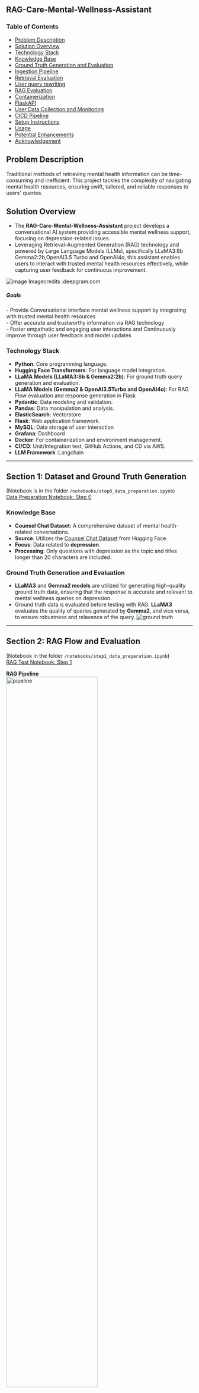 ## RAG-Care-Mental-Wellness-Assistant

### Table of Contents
- [Problem Description](#problem-description)
- [Solution Overview](#solution-overview)
- [Technology Stack](#technology-stack)
- [Knowledge Base](#knowledge-base)
- [Ground Truth Generation and Evaluation](#ground-truth-generation-and-evaluation)
- [Ingestion Pipeline](#ingestion-pipeline)
- [Retrieval Evaluation](#retrieval-evaluation)
- [User query rewriting ](#user-query-rewriting )
- [RAG Evaluation](#rag-evaluation)
- [Containerization](#containerization)
- [FlaskAPI](#flaskapi)
- [User Data Collection and Monitoring](#user-data-collection-and-monitoring)
- [CICD Pipeline](#cicd-pipeline)
- [Setup Instructions](#setup-instructions)
- [Usage](#usage)
- [Potential Enhancements](#potential-enhancements)
- [Acknowledgement](#acknowledgement)

## Problem Description
Traditional methods of retrieving mental health information can be time-consuming and inefficient. This project tackles the complexity of navigating mental health resources, ensuring swift, tailored, and reliable responses to users' queries.

## Solution Overview
- The **RAG-Care-Mental-Wellness-Assistant** project develops a conversational AI system providing accessible mental wellness support, focusing on depression-related issues. 
- Leveraging Retrieval-Augmented Generation (RAG) technology and powered by Large Language Models (LLMs), specifically LLaMA3:8b Gemma2:2b,OpenAI3.5 Turbo and OpenAI4o,  this assistant enables users to interact with trusted mental health resources effectively, while capturing user feedback for continuous improvement.

![image](https://deepgram.com/_next/image?url=https%3A%2F%2Fwww.datocms-assets.com%2F96965%2F1698862153-image4.png&w=1200&q=75) 
Imagecredits :deepgram.com

<h5> Goals </h5>
- Provide Conversational interface mental wellness support by integrating with trusted mental health resources<br/>
- Offer accurate and trustworthy information via RAG technology<br/>
- Foster empathetic and engaging user interactions and Continuously improve through user feedback and model updates<br/>

### Technology Stack
- **Python**: Core programming language.
- **Hugging Face Transformers**: For language model integration.
- **LLaMA Models (LLaMA3:8b & Gemma2:2b)**: For ground truth query generation and evaluation.
- **LLaMA Models (Gemma2 & OpenAI3.5Turbo and OpenAI4o)**: For RAG Flow evaluation and response generation in Flask
- **Pydantic**: Data modeling and validation.
- **Pandas**: Data manipulation and analysis.
- **ElasticSearch**: Vectorstore
- **Flask**: Web application framework.
- **MySQL**: Data storage of user interaction
- **Grafana**: Dashboard
- **Docker**: For containerization and environment management.
- **CI/CD**: Unit/Integration test, GitHub Actions, and CD via AWS.
- **LLM Framework** :Langchain
---

## Section 1: Dataset and Ground Truth Generation  <br/>
(Notebook is in the folder `/notebooks/step0_data_preparation.ipynb`)  <br/>
[Data Preparation Notebook: Step 0](https://github.com/padmapria/RAG-Care-Mental-Wellness-Assistant/blob/master/notebooks/step0_data_preparation.ipynb)
 
### Knowledge Base
- **Counsel Chat Dataset**: A comprehensive dataset of mental health-related conversations.
- **Source**: Utilizes the [Counsel Chat Dataset](https://huggingface.co/datasets/nbertagnolli/counsel-chat) from Hugging Face.
- **Focus**: Data related to **depression**.
- **Processing**: Only questions with depression as the topic and titles longer than 20 characters are included.

### Ground Truth Generation and Evaluation
- **LLaMA3** and **Gemma2 models** are utilized for generating high-quality ground truth data, ensuring that the response is accurate and relevant to mental wellness queries on depression.
- Ground truth data is evaluated before testing with RAG. **LLaMA3** evaluates the quality of queries generated by **Gemma2**, and vice versa, to ensure robustness and relavence of the query.
![ground truth](images/ground_truth.jpg)
---

## Section 2: RAG Flow and Evaluation   <br/>
(Notebook in the folder `/notebooks/step1_data_preparation.ipynb`) <br/>
[RAG Test Notebook: Step 1](https://github.com/padmapria/RAG-Care-Mental-Wellness-Assistant/blob/master/notebooks/step1_rag_test.ipynb)

**RAG Pipeline** <br/>
<img src="images//rag_pipeline.jpg" alt="pipeline" width="70%" height="70%"> <br/>
Imagecredits :https://medium.com/@drjulija/what-is-retrieval-augmented-generation-rag-938e4f6e03d1

### Ingestion Pipeline
- Integrates the Counsel Chat Dataset knowledge base and **LLaMA3:8b, OpenAI API, Gemma2:2b models** LLM models
- Utilizes a semi-automated Jupyter Notebook **Jupyter Notebook (step0)** for data ingestion and preparation.

### Indexing and Storing the data
 **VectorStore**: The project employs **Elasticsearch** as a VectorStore, indexing mental health data for rapid question-answer pair retrieval via vector similarity searches.
 
### Retrieval Evaluation
The system evaluates retrieval performance using:
- Text Search: `minsearch_search` 
- Vector Search: `question_answer_vector_knn` 
- Hybrid Search(vector + text search): `question_answer_vector_knn_combined` 

<b> Evaluation Metrics </b>
- **Hit Rate**: Measures the proportion of relevant documents retrieved.
- **Mean Reciprocal Rank (MRR)**: Assesses the ranking quality of retrieved documents.

### User query rewriting 
This project employs advanced query rewriting capabilities with OpenAI 3.5 Turbo API  to enhance user experience.<br/>
<br/>
<b>How it Works </b><br/>
- User Input: User submits a query.<br/>
- Query Rewriting: OpenAI 3.5 Turbo API rewrites the query.<br/>
- Optimized Query: The rewritten query is sent to the RAG model.<br/>
  <br/>
<b>Benefits</b><br/>
- Improved query accuracy<br/>
- Enhanced search results<br/>
- Better user experience<br/>
- Increased relevance of mental health resources<br/>
  
### RAG Evaluation
- The RAG flow is evaluated using **Gemma2** and **OpenAI4o** as LLM judges for:

<img src="images/rag_evaluation.jpg" alt="Evaluation" width="50%" height="50%">

Imagecredits :(https://cobusgreyling.medium.com/steps-in-evaluating-retrieval-augmented-generation-rag-pipelines-7d4b393e62b3) <br/>
- Evaluation criteria:
    - Relvevence of LLM generated answer against true answer
    - Relvevence of LLM generated answer against the question
 ![RAG Flow](images/RAG_flow.jpg)
---

## Section 3: Interface  <br/>
### Containerization
- The entire system is containerized using **Docker** and managed via **docker-compose** to ensure ease of deployment.
- The **docker-compose.yml** file is present in the root directory of the project. It defines services for:
  - **ElasticSearch**: For indexing and searching the mental health-related data.
    - The **vectorstore index** are created during the container initialization.
  - **Grafana**: For monitoring and analytics, with a pre-configured dashboard.
    - The **Grafana JSON** file is automatically uploaded during container initialization for immediate use.
  - **Python**: For running the Flask application and RAG logic.
  - **MySQL**: For user interaction data management.
     - The **SQL Tables** are created during the container initialization.
    
        ![docker](images/docker_containers.jpg)
  <br/>
- The Docker setup also includes **unit and integration tests** to ensure the functionality and stability of the system:
  - **Unit tests**: For verifying individual components of the system.
  - **Integration tests**: For testing the interaction between different components (e.g., Flask, ElasticSearch, etc.).
  - Tests are automatically triggered during the CI/CD pipeline.
   
---
### FlaskAPI
*(Source code in the folder `/services/app`)*  
[app](https://github.com/padmapria/RAG-Care-Mental-Wellness-Assistant/blob/master/services/app)
- A web application built with **Flask**.
- The application provides the following functionalities:
  - **Query Processing**: Accepts user queries and rewrites them to optimize search results.
  - **Vector Store Search**: Searches the vector store to retrieve relevant answers.
  - **LLM Integration**: Utilizes two Large Language Models (LLMs):
    - **Generator LLM**: Retrieves answers from the vector store.
    - **Evaluator LLM**: Calculates the effectiveness of the retrieved answer and provides relevance explanations using OpenAI LLM.
      - Endpoint: `http://localhost:5000/ask`
         <br/>
        ![ask](images/ask.jpg)
  - **Feedback Processing**: Accepts feedback for every query.
      - Endpoint: `http://localhost:5000/feedback`
         <br/>
        ![feedback](images/feedback.jpg)
  - **Listing Recent Questions**: Shows the last 5 questions from the user.
      - Endpoint: `http://localhost:5000/recent_questions`
         <br/>
    ![recent_questions](images/recent_questions.jpg)
---

### User Data Collection and Monitoring
*(Init.sql configuration is located in the folder `/services/app/mysql`)*  
[mysql](https://github.com/padmapria/RAG-Care-Mental-Wellness-Assistant/blob/master/services/mysql) 
- **User Feedback Collection**: Tracks user interaction and feedback with MySQL.
    - MySQL Access: `http://localhost:3306`
      <br/>
- **Monitoring Dashboard**: Provides insights into system performance and user activity.
  - *(Dashboard.json configuration is located in the folder `/services/app/grafana`)*
  - [grafana](https://github.com/padmapria/RAG-Care-Mental-Wellness-Assistant/blob/master/services/grafana) 
- The application also integrates **Grafana**, a monitoring and visualization tool. Grafana allows users to track performance metrics of the RAG model and the underlying infrastructure, ensuring that the application operates efficiently.
  - Grafana dashboard can be accessed from:
    - `http://localhost:3000`
       <br/>
    ![Dashboard](images/grafana.jpg)
---

## Section 4: Testing and Cloud Deployment  <br/>
- **Testing**: Unit and integration test cases are located in the `/services/app/tests` [tests](https://github.com/padmapria/RAG-Care-Mental-Wellness-Assistant/blob/master/services/app/tests) directory. These tests ensure the functionality and reliability of the application.

#### GitHub Actions Workflow
The following GitHub Actions workflow is defined in the `.github/workflows/ci-cd.yml` file: [GitHub Actions Workflow: CI/CD Pipeline](https://github.com/padmapria/RAG-Care-Mental-Wellness-Assistant/blob/master/.github/workflows/rag_care_ci_cd.yml)
- Every GitHub push triggers the CI/CD pipeline.

### CICD Pipeline

Our project utilizes a robust CI/CD pipeline to ensure continuous integration and deployment. This process is managed using **GitHub Actions** and is triggered by every push to the `master` branch as well as pull requests targeting the `master` branch.

![CI/CD](images/cicd.jpg)
##### Steps

1. **Triggering the Pipeline**: 
   - The CI/CD pipeline is initiated on every push or pull request to the `master` branch to ensure that all changes are validated before merging.

2. **Checkout Code**: 
   - The pipeline checks out the latest code from the repository, allowing access to the current version for the workflow.

3. **Set Up Python Environment**: 
   - A Python environment is set up using the specified version (e.g., `3.8`) to ensure compatibility with the project.

4. **Install Dependencies**: 
   - All required Python packages are installed using the `requirements.txt` file, ensuring that the necessary dependencies are available for the application.

5. **Run Tests**: 
   - The pipeline runs unit and integration tests located in the `/services/app/tests` directory. This validates the functionality and reliability of the application.

6. **Change Directory Back to Root**: 
   - The workflow changes back to the root directory to prepare for subsequent Docker operations.

7. **Uninstall Requirements**: 
   - Dependencies are uninstalled to maintain a clean environment, preventing conflicts in future builds.

8. **Start Docker Services**: 
   - The pipeline starts the Docker services defined in the `docker-compose.yml` file, which includes the application, MySQL, ElasticSearch, and Grafana.

9. **Check Services Status**: 
   - The workflow checks if the services are up and running. It waits for a maximum of 10 attempts (with a 5-second interval) to confirm the services are operational.

10. **Tear Down Docker Services**: 
    - After the tests are completed, the workflow tears down the Docker services to free up resources.

11. **Log in to AWS ECR**: 
    - The pipeline logs into Amazon Elastic Container Registry (ECR) using AWS CLI, allowing the subsequent push of the Docker image.

12. **Build Docker Image**: 
    - A Docker image for the application is built, containing the latest code and dependencies.

13. **Tag and Push Docker Image to ECR**: 
    - The newly built Docker image is tagged with the ECR registry URL and pushed to ECR for deployment.

14. **Deploy to AWS ECS**: 
    - Finally, the updated application is deployed to AWS Elastic Container Service (ECS), ensuring the latest version is running in the cloud.

This automated CI/CD pipeline enhances the reliability and speed of our development process by continuously integrating and deploying code changes. <br/>
<br/>
**Note:** Continuous Deployment (CD) Testing Pending <br/>
The Continuous Integration (CI) part of this workflow has been successfully implemented and tested. However, thorough testing of the Continuous Deployment (CD) section is still pending to ensure reliable performance.<br/>

![CI/CD](images/cicd_complete.jpg)
---

## Setup Instructions
**LLM Setup**:  <br/>
**Note:** OpenAI immediately revokes the API key once it detects that the key has been exposed publicly. Therefore, do not expose your API key.<br/>
Generate your OpenAI API key here: [Click Here](https://platform.openai.com/account/api-keys)

**Note:** Download the LLaMA 3 model (8B) and gemma2:2b from the ollama website and Install the OLLAMA server by following the instructions <br/>
https://ollama.com/blog/llama3 <br/>
https://ollama.com/blog/gemma2 <br/>

<b> Starting the ollama: </b> <br/>
Start the OLLAMA server by running the command 'ollama serve' in your terminal <br/>
By default ollama server runs in the port (11434)<br/>

<b> Steps to run the project: </b> <br/>
1. Clone this git repository from command prompt<br/>
git clone https://github.com/padmapria/RAG-Care-Mental-Wellness-Assistant.git    
cd RAG-Care-Mental-Wellness-Assistant  

2. Create a `.env` file and  Store the key as follows, in both the 'app' folder and in the notebooks folder.     
OPENAI_API_KEY=YOUR_API_KEY_HERE<br/>

3. Use Anaconda to create a conda environment and install the requirements.txt by running the following command
```
pip install -r requirements.txt
```
4. Run **Jupyter Notebook (notebooks folder)** for data ingestion and processing, RAG evaluation

5. Install Docker Desktop and use the below command to start the end-to-end Flask-based RAG application
```
docker compose up -d
```
6. Verify the status of docker container, Check if the container is up and running
   ![docker](images/docker_containers.jpg)
   
### Usage
1.Accessing the Flask API Application
 -  Open Postman and navigate to [http://localhost:5000](http://localhost:5000)
2. Input mental wellness-related queries.
3. Receive personalized guidance and support from trusted mental health resources.
   - Sample JSON for testing: [Sample Json to test Flask App](https://github.com/padmapria/RAG-Care-Mental-Wellness-Assistant/blob/master/RAG_Mental_wellness_RestAPI_sample.postman_collection.json)
4.  Monitoring with Grafana <br/>
    Access the Grafana dashboard via browser from: <br/>
    - `http://localhost:3000`
    - Username: admin
    - Password: admin
5. Database Access <br/>
     MySQLDB can be accessed via MySQLWorkbench or dbeaver with the following credentials <br/>
    - db: rag_db
    - host: localhost
    - port :3306
    - Username: root
    - Password: root_pass
      
---
### Potential Enhancements
- Standardized Prompts: Standardize prompts in the workflow to enhance consistency and clarity. (sometimes llama3 gives json output for some inputs)
- Model Ensemble: Combine model outputs for improved performance.
- Continuous Deployment (CD) Testing: Conduct thorough testing of the CD section in the GitHub workflow to ensure reliable performance.
- Logging and Exception Handling: Integrate comprehensive logging throughout the codebase and Improve exception handling to enhance code reliability and stability.
---

### Acknowledgement
I would like to extend my gratitude to the following individuals and organizations for their valuable resources and contributions:
- Alexey Grigorev's expertise and community resources for informative guidance. https://alexeygrigorev.com/
- OpenAI, Meta AI, and Google for providing access to their LLM models and APIs (OpenAI API, LLaMA3, and Gemma2)..

---
